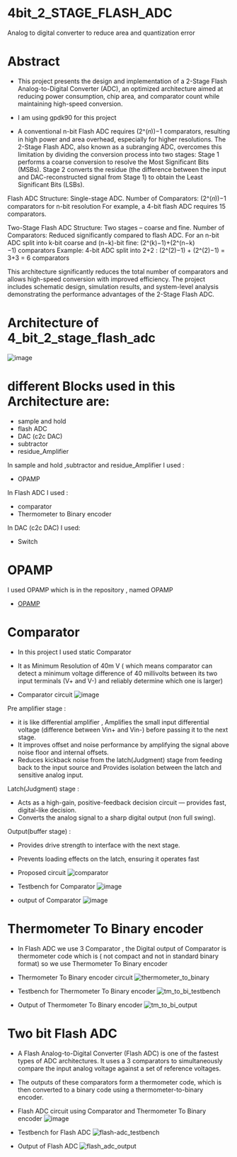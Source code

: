 # 4bit_2_STAGE_FLASH_ADC
Analog  to digital converter  to reduce area and quantization error 

# Abstract
- This project presents the design and implementation of a 2-Stage Flash Analog-to-Digital Converter (ADC), an optimized architecture aimed at reducing power consumption, chip area, and comparator count while maintaining high-speed conversion.

- I am using gpdk90 for this project

- A conventional n-bit Flash ADC requires (2^(𝑛))−1 comparators, resulting in high power and area overhead, especially for higher resolutions. The 2-Stage Flash ADC, also known as a subranging ADC, overcomes this limitation by dividing the conversion process into two stages:
Stage 1 performs a coarse conversion to resolve the Most Significant Bits (MSBs).
Stage 2 converts the residue (the difference between the input and DAC-reconstructed signal from Stage 1) to obtain the Least Significant Bits (LSBs).


Flash ADC 
Structure: Single-stage ADC.
Number of Comparators:
(2^(𝑛))−1 comparators for n-bit resolution 
For example, a 4-bit flash ADC requires 15 comparators.

Two-Stage Flash ADC 
Structure: Two stages – coarse and fine.
Number of Comparators:
Reduced significantly compared to flash ADC.
For an n-bit ADC split into k-bit coarse and (n−k)-bit fine:
(2^(k)−1)+(2^(n−k)−1) comparators
Example: 4-bit ADC split into 2+2 : (2^(2)−1) + (2^(2)−1) = 3+3 = 6 comparators 

This architecture significantly reduces the total number of comparators and allows high-speed conversion with improved efficiency. The project includes schematic design, simulation results, and system-level analysis demonstrating the performance advantages of the 2-Stage Flash ADC.

# Architecture of 4_bit_2_stage_flash_adc
![image](https://github.com/user-attachments/assets/4571d8f8-0248-49f4-86d3-97f4146b4961)

# different Blocks used in this Architecture are:
- sample and hold 
- flash ADC
- DAC (c2c DAC)
- subtractor
- residue_Amplifier

In sample and hold ,subtractor and residue_Amplifier I used :
- OPAMP

In Flash ADC I used :
- comparator
- Thermometer to Binary encoder

In DAC (c2c DAC) I used:
- Switch

# OPAMP
I used OPAMP which is  in the repository , named OPAMP
- [OPAMP](https://github.com/MUDDUKRISHNAY/OPAMP.git)

# Comparator
- In this project I used static Comparator
- It as Minimum Resolution of 40m V ( which means comparator can detect a minimum voltage difference of 40 millivolts between its two input terminals (V+ and V-) and reliably determine which one is larger)
  
- Comparator circuit
  ![image](https://github.com/user-attachments/assets/07a713c0-c2f5-472e-a3d5-4130ecb68ec6)
  
Pre amplifier stage :
- it is like differential amplifier , Amplifies the small input differential voltage (difference between Vin+ and Vin-) before passing it to the next stage.
- It improves offset and noise performance by amplifying the signal above noise floor and internal offsets.
- Reduces kickback noise from the latch(Judgment) stage from feeding back to the input source and Provides isolation between the latch and sensitive analog input.

Latch(Judgment) stage :
- Acts as a high-gain, positive-feedback decision circuit — provides fast, digital-like decision.
- Converts the analog signal to a sharp digital output (non full swing).
    
Output(buffer stage) :
- Provides drive strength to interface with the next stage.
- Prevents loading effects on the latch, ensuring it operates fast
  

- Proposed circuit
  ![comparator](https://github.com/user-attachments/assets/d297382d-cc8b-42e4-8e5d-d3dd69825e1b)

- Testbench for Comparator
  ![image](https://github.com/user-attachments/assets/788ecbfb-f38d-4fd4-aabb-aade84875e8b)

- output of Comparator
  ![image](https://github.com/user-attachments/assets/bc79733d-7805-4f1b-8821-f6d7acbf0915)

# Thermometer To Binary encoder
- In Flash ADC we use 3 Comparator , the Digital output of Comparator is thermometer code which is ( not compact and not in standard binary format) so we use Thermometer To Binary encoder

- Thermometer To Binary encoder circuit
![thermometer_to_binary](https://github.com/user-attachments/assets/2ce12e67-02c5-4af4-8fce-fb98166bb7d2)

- Testbench for Thermometer To Binary encoder
![tm_to_bi_testbench](https://github.com/user-attachments/assets/e52df53e-db2f-40fa-aa80-083a0080672b)

- Output of Thermometer To Binary encoder
![tm_to_bi_output](https://github.com/user-attachments/assets/d5f4626e-e724-404e-af4c-5f9c85d2a086)

# Two bit Flash ADC
- A Flash Analog-to-Digital Converter (Flash ADC) is one of the fastest types of ADC architectures. It uses a 3 comparators to simultaneously compare the input analog voltage against a set of reference voltages.
- The outputs of these comparators form a thermometer code, which is then converted to a binary code using a thermometer-to-binary encoder.

- Flash ADC circuit using Comparator and Thermometer To Binary encoder
  ![image](https://github.com/user-attachments/assets/52bb98d0-cd4a-4d5d-88fd-9f871f3d5323)

- Testbench for Flash ADC
  ![flash-adc_testbench](https://github.com/user-attachments/assets/a090c04f-35bb-492b-94f6-c98f5c9f4ee6)

- Output of Flash ADC
  ![flash_adc_output](https://github.com/user-attachments/assets/d6b8aa3a-2e50-422a-8b76-c01016f92f6f)














